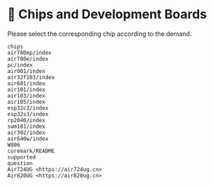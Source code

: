 # 🧮 Chips and Development Boards

Please select the corresponding chip according to the demand.

```{toctree}
chips
air780ep/index
air780e/index
pc/index
air001/index
air32f103/index
air601/index
air101/index
air103/index
air105/index
esp32c3/index
esp32s3/index
rp2040/index
swm181/index
air302/index
air640w/index
W806
coremark/README
supported
question
Air724UG <https://air724ug.cn>
Air820UG <https://air820ug.cn>
```
